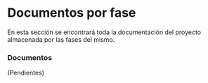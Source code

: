 # Documentos por fase
En esta sección se encontrará toda la documentación del proyecto almacenada por las fases del mismo.

### Documentos
(Pendientes)
